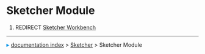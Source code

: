 # Sketcher Module
1.  REDIRECT [Sketcher Workbench](Sketcher_Workbench.md)



---
![](images/Right_arrow.png) [documentation index](../README.md) > [Sketcher](Sketcher_Workbench.md) > Sketcher Module
